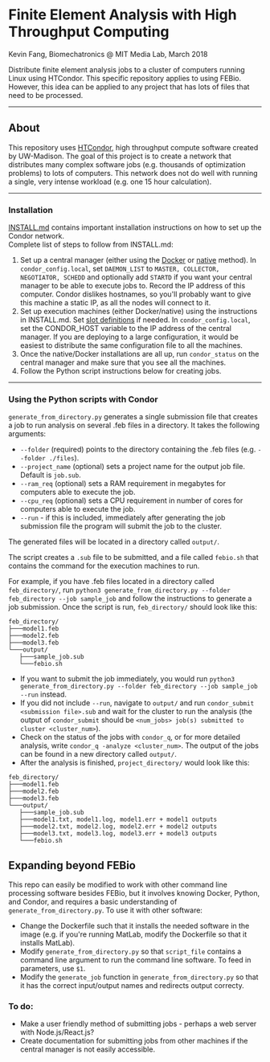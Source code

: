 # Finite Element Analysis with High Throughput Computing  
Kevin Fang, Biomechatronics @ MIT Media Lab, March 2018

Distribute finite element analysis jobs to a cluster of computers running Linux using HTCondor. This specific repository applies to using FEBio. However, this idea can be applied to any project that has lots of files that need to be processed.

---

## About

This repository uses [HTCondor](https://research.cs.wisc.edu/htcondor/), high throughput compute software created by UW-Madison. The goal of this project is to create a network that distributes many complex software jobs (e.g. thousands of optimization problems) to lots of computers. This network does not do well with running a single, very intense workload (e.g. one 15 hour calculation).  

---

### Installation  
[INSTALL.md](INSTALL.md) contains important installation instructions on how to set up the Condor network.  
Complete list of steps to follow from INSTALL.md:  
1. Set up a central manager (either using the [Docker](INSTALL.md#user-content-initializing-through-docker) or [native](INSTALL.md#user-content-native-installation) method). In `condor_config.local`, set `DAEMON_LIST` to `MASTER, COLLECTOR, NEGOTIATOR, SCHEDD` and optionally add `STARTD` if you want your central manager to be able to execute jobs to. Record the IP address of this computer. Condor dislikes hostnames, so you'll probably want to give this machine a static IP, as all the nodes will connect to it.
2. Set up execution machines (either Docker/native) using the instructions in INSTALL.md. Set [slot definitions](INSTALL.md#user-content-setting-condor_configlocal) if needed. In `condor_config.local`, set the CONDOR_HOST variable to the IP address of the central manager. If you are deploying to a large configuration, it would be easiest to distribute the same configuration file to all the machines.
3. Once the native/Docker installations are all up, run `condor_status` on the central manager and make sure that you see all the machines.  
4. Follow the Python script instructions below for creating jobs.

--- 

### Using the Python scripts with Condor

`generate_from_directory.py` generates a single submission file that creates a job to run analysis on several .feb files in a directory. It takes the following arguments:  
- `--folder` (required) points to the directory containing the .feb files (e.g. `--folder ./files`).
- `--project_name` (optional) sets a project name for the output job file. Default is `job.sub`.
- `--ram_req` (optional) sets a RAM requirement in megabytes for computers able to execute the job.
- `--cpu_req` (optional) sets a CPU requirement in number of cores for computers able to execute the job.
- `--run` - if this is included, immediately after generating the job submission file the program will submit the job to the cluster.

The generated files will be located in a directory called `output/`.

The script creates a `.sub` file to be submitted, and a file called `febio.sh` that contains the command for the execution machines to run.  

For example, if you have .feb files located in a directory called `feb_directory/`, run `python3 generate_from_directory.py --folder feb_directory --job sample_job` and follow the instructions to generate a job submission. Once the script is run, `feb_directory/` should look like this:  
```
feb_directory/
├───model1.feb
├───model2.feb
├───model3.feb
└───output/
   ├───sample_job.sub
   └───febio.sh

```

- If you want to submit the job immediately, you would run `python3 generate_from_directory.py --folder feb_directory --job sample_job --run` instead.  
- If you did not include `--run`, navigate to `output/` and run `condor_submit <submission file>.sub` and wait for the cluster to run the analysis (the output of `condor_submit` should be `<num_jobs> job(s) submitted to cluster <cluster_num>`).  
- Check on the status of the jobs with `condor_q`, or for more detailed analysis, write `condor_q -analyze <cluster_num>`. The output of the jobs can be found in a new directory called `output/`.
- After the analysis is finished, `project_directory/` would look like this:  
```
feb_directory/
├───model1.feb
├───model2.feb
├───model3.feb
└───output/
   ├───sample_job.sub
   ├───model1.txt, model1.log, model1.err + model1 outputs
   ├───model2.txt, model2.log, model2.err + model2 outputs
   ├───model3.txt, model3.log, model3.err + model3 outputs
   └───febio.sh
```

## Expanding beyond FEBio  
This repo can easily be modified to work with other command line processing software besides FEBio, but it involves knowing Docker, Python, and Condor, and requires a basic understanding of `generate_from_directory.py`. To use it with other software:  
- Change the Dockerfile such that it installs the needed software in the image (e.g. if you're running MatLab, modify the Dockerfile so that it installs MatLab).  
- Modify `generate_from_directory.py` so that `script_file` contains a command line argument to run the command line software. To feed in parameters, use `$1`.  
- Modify the `generate_job` function in `generate_from_directory.py` so that it has the correct input/output names and redirects output correcty.

### To do:  
- Make a user friendly method of submitting jobs - perhaps a web server with Node.js/React.js?
- Create documentation for submitting jobs from other machines if the central manager is not easily accessible.
